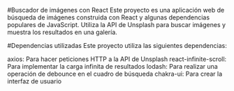 #Buscador de imágenes con React
Este proyecto es una aplicación web de búsqueda de imágenes construida con React y algunas dependencias populares de JavaScript. Utiliza la API de Unsplash para buscar imágenes y muestra los resultados en una galería.

#Dependencias utilizadas
Este proyecto utiliza las siguientes dependencias:

axios: Para hacer peticiones HTTP a la API de Unsplash
react-infinite-scroll: Para implementar la carga infinita de resultados
lodash: Para realizar una operación de debounce en el cuadro de búsqueda
chakra-ui: Para crear la interfaz de usuario
